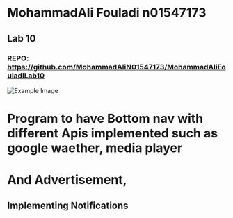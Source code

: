 # MohammadAli Fouladi n01547173
## Lab 10
### REPO: https://github.com/MohammadAliN01547173/MohammadAliFouladiLab10
![Example Image](https://dunked.com/assets/prod/22884/0x0-0_p17s2tfgc31jte13d51pea1l2oblr3.png)

# Program to have Bottom nav  with different Apis implemented such as google waether, media player
# And Advertisement,
## Implementing Notifications

